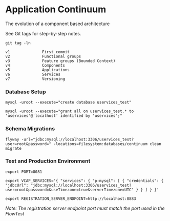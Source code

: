 # Application Continuum

The evolution of a component based architecture

See Git tags for step-by-step notes.

```
git tag -ln

v1              First commit
v2              Functional groups
v3              Feature groups (Bounded Context)
v4              Components
v5              Applications
v6              Services
v7              Versioning
```

### Database Setup

```
mysql -uroot --execute="create database uservices_test"

mysql -uroot --execute="grant all on uservices_test.* to 'uservices'@'localhost' identified by 'uservices';"
```

### Schema Migrations

```
flyway -url="jdbc:mysql://localhost:3306/uservices_test?user=root&password=" -locations=filesystem:databases/continuum clean migrate
```

### Test and Production Environment

````
export PORT=8081

export VCAP_SERVICES='{ "services": { "p-mysql": [ { "credentials": { "jdbcUrl": "jdbc:mysql://localhost:3306/uservices_test?user=root&password=&useTimezone=true&serverTimezone=UTC" } } ] } }'

export REGISTRATION_SERVER_ENDPOINT=http://localhost:8883
````

_Note: The registration server endpoint port must match the port used in the FlowTest_